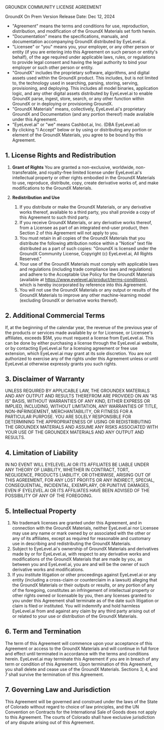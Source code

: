 GROUNDX COMMUNITY LICENSE AGREEMENT

GroundX On Prem Version Release Date: Dec 12, 2024

- "Agreement" means the terms and conditions for use, reproduction, distribution, and modification of the GroundX Materials set forth herein.
- "Documentation" means the specifications, manuals, and documentation accompanying GroundX distributed by EyeLevel.ai.
- "Licensee" or "you" means you, your employer, or any other person or entity (if you are entering into this Agreement on such person or entity's behalf), of the age required under applicable laws, rules, or regulations to provide legal consent and having the legal authority to bind your employer or such other person or entity.
- "GroundX" includes the proprietary software, algorithms, and digital assets used within the GroundX product. This includes, but is not limited to, the technology used in searching, parsing, storing, serving, provisioning, and deploying. This includes all model binaries, application logic, and any other digital assets distributed by EyeLevel.ai to enable GroundX parse, ingest, store, search, or any other function within GroundX or in deploying or provisioning GroundX.
- "GroundX Materials" means, collectively, EyeLevel.ai's proprietary GroundX and Documentation (and any portion thereof) made available under this Agreement.
- "EyeLevel.ai" or "we" means Cashbot.ai, Inc. (DBA EyeLevel.ai)
- By clicking "I Accept" below or by using or distributing any portion or element of the GroundX Materials, you agree to be bound by this Agreement.

## 1. License Rights and Redistribution
1. **Grant of Rights** You are granted a non-exclusive, worldwide, non-transferable, and royalty-free limited license under EyeLevel.ai's intellectual property or other rights embodied in the GroundX Materials to use, reproduce, distribute, copy, create derivative works of, and make modifications to the GroundX Materials.

2. **Redistribution and Use**
    1. If you distribute or make the GroundX Materials, or any derivative works thereof, available to a third party, you shall provide a copy of this Agreement to such third party.
    2. If you receive GroundX Materials, or any derivative works thereof, from a Licensee as part of an integrated end-user product, then Section 2 of this Agreement will not apply to you.
    3. You must retain in all copies of the GroundX Materials that you distribute the following attribution notice within a "Notice" text file distributed as a part of such copies: "GroundX is licensed under the GroundX Community License, Copyright (c) EyeLevel.ai, All Rights Reserved."
    4. Your use of the GroundX Materials must comply with applicable laws and regulations (including trade compliance laws and regulations) and adhere to the Acceptable Use Policy for the GroundX Materials (available at https://www.eyelevel.ai/product/terms-conditions), which is hereby incorporated by reference into this Agreement.
    5. You will not use the GroundX Materials or any output or results of the GroundX Materials to improve any other machine-learning model (excluding GroundX or derivative works thereof).

## 2. Additional Commercial Terms
If, at the beginning of the calendar year, the revenue of the previous year of the products or services made available by or for Licensee, or Licensee's affiliates, exceeds $5M, you must request a license from EyeLevel.ai. This can be done by either purchasing a license through the EyeLevel.ai website, or by contacting EyeLevel.ai for a licensing agreement or free use extension, which EyeLevel.ai may grant at its sole discretion. You are not authorized to exercise any of the rights under this Agreement unless or until EyeLevel.ai otherwise expressly grants you such rights.

## 3. Disclaimer of Warranty
UNLESS REQUIRED BY APPLICABLE LAW, THE GROUNDEX MATERIALS AND ANY OUTPUT AND RESULTS THEREFROM ARE PROVIDED ON AN "AS IS" BASIS, WITHOUT WARRANTIES OF ANY KIND, EITHER EXPRESS OR IMPLIED, INCLUDING, WITHOUT LIMITATION, ANY WARRANTIES OF TITLE, NON-INFRINGEMENT, MERCHANTABILITY, OR FITNESS FOR A PARTICULAR PURPOSE. YOU ARE SOLELY RESPONSIBLE FOR DETERMINING THE APPROPRIATENESS OF USING OR REDISTRIBUTING THE GROUNDEX MATERIALS AND ASSUME ANY RISKS ASSOCIATED WITH YOUR USE OF THE GROUNDEX MATERIALS AND ANY OUTPUT AND RESULTS.

## 4. Limitation of Liability
IN NO EVENT WILL EYELEVEL.AI OR ITS AFFILIATES BE LIABLE UNDER ANY THEORY OF LIABILITY, WHETHER IN CONTRACT, TORT, NEGLIGENCE, PRODUCTS LIABILITY, OR OTHERWISE, ARISING OUT OF THIS AGREEMENT, FOR ANY LOST PROFITS OR ANY INDIRECT, SPECIAL, CONSEQUENTIAL, INCIDENTAL, EXEMPLARY, OR PUNITIVE DAMAGES, EVEN IF EYELEVEL.AI OR ITS AFFILIATES HAVE BEEN ADVISED OF THE POSSIBILITY OF ANY OF THE FOREGOING.

## 5. Intellectual Property
1. No trademark licenses are granted under this Agreement, and in connection with the GroundX Materials, neither EyeLevel.ai nor Licensee may use any name or mark owned by or associated with the other or any of its affiliates, except as required for reasonable and customary use in describing and redistributing the GroundX Materials.
2. Subject to EyeLevel.ai's ownership of GroundX Materials and derivatives made by or for EyeLevel.ai, with respect to any derivative works and modifications of the GroundX Materials that are made by you, as between you and EyeLevel.ai, you are and will be the owner of such derivative works and modifications.
3. If you institute litigation or other proceedings against EyeLevel.ai or any entity (including a cross-claim or counterclaim in a lawsuit) alleging that the GroundX Materials or their outputs or results, or any portion of any of the foregoing, constitutes an infringement of intellectual property or other rights owned or licensable by you, then any licenses granted to you under this Agreement shall terminate as of the date such litigation or claim is filed or instituted. You will indemnify and hold harmless EyeLevel.ai from and against any claim by any third party arising out of or related to your use or distribution of the GroundX Materials.

## 6. Term and Termination
The term of this Agreement will commence upon your acceptance of this Agreement or access to the GroundX Materials and will continue in full force and effect until terminated in accordance with the terms and conditions herein. EyeLevel.ai may terminate this Agreement if you are in breach of any term or condition of this Agreement. Upon termination of this Agreement, you shall delete and cease use of the GroundX Materials. Sections 3, 4, and 7 shall survive the termination of this Agreement.

## 7. Governing Law and Jurisdiction
This Agreement will be governed and construed under the laws of the State of Colorado without regard to choice of law principles, and the UN Convention on Contracts for the International Sale of Goods does not apply to this Agreement. The courts of Colorado shall have exclusive jurisdiction of any dispute arising out of this Agreement.
